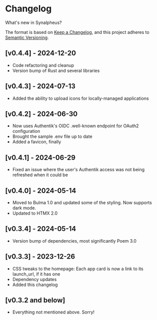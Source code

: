 # Changelog

What's new in Synalpheus?

The format is based on [Keep a Changelog](https://keepachangelog.com/en/1.0.0/),
and this project adheres to [Semantic Versioning](https://semver.org/spec/v2.0.0.html).

## [v0.4.4] - 2024-12-20
- Code refactoring and cleanup
- Version bump of Rust and several libraries

## [v0.4.3] - 2024-07-13
- Added the ability to upload icons for locally-managed applications

## [v0.4.2] - 2024-06-30
- Now uses Authentik's OIDC .well-known endpoint for OAuth2 configuration
- Brought the sample .env file up to date
- Added a favicon, finally

## [v0.4.1] - 2024-06-29
- Fixed an issue where the user's Authentik access was not being refreshed when it could be

## [v0.4.0] - 2024-05-14
- Moved to Bulma 1.0 and updated some of the styling. Now supports dark mode.
- Updated to HTMX 2.0

## [v0.3.4] - 2024-05-14
- Version bump of dependencies, most significantly Poem 3.0

## [v0.3.3] - 2023-12-26
- CSS tweaks to the homepage: Each app card is now a link to its launch_url, if it has one
- Dependency updates
- Added this changelog

## [v0.3.2 and below]
- Everything not mentioned above. Sorry!